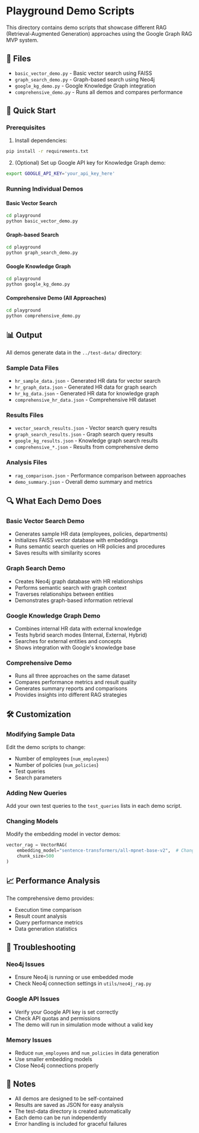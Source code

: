 # Playground Demo Scripts

This directory contains demo scripts that showcase different RAG (Retrieval-Augmented Generation) approaches using the Google Graph RAG MVP system.

## 📁 Files

- `basic_vector_demo.py` - Basic vector search using FAISS
- `graph_search_demo.py` - Graph-based search using Neo4j
- `google_kg_demo.py` - Google Knowledge Graph integration
- `comprehensive_demo.py` - Runs all demos and compares performance

## 🚀 Quick Start

### Prerequisites

1. Install dependencies:
```bash
pip install -r requirements.txt
```

2. (Optional) Set up Google API key for Knowledge Graph demo:
```bash
export GOOGLE_API_KEY='your_api_key_here'
```

### Running Individual Demos

#### Basic Vector Search
```bash
cd playground
python basic_vector_demo.py
```

#### Graph-based Search
```bash
cd playground
python graph_search_demo.py
```

#### Google Knowledge Graph
```bash
cd playground
python google_kg_demo.py
```

#### Comprehensive Demo (All Approaches)
```bash
cd playground
python comprehensive_demo.py
```

## 📊 Output

All demos generate data in the `../test-data/` directory:

### Sample Data Files
- `hr_sample_data.json` - Generated HR data for vector search
- `hr_graph_data.json` - Generated HR data for graph search
- `hr_kg_data.json` - Generated HR data for knowledge graph
- `comprehensive_hr_data.json` - Comprehensive HR dataset

### Results Files
- `vector_search_results.json` - Vector search query results
- `graph_search_results.json` - Graph search query results
- `google_kg_results.json` - Knowledge graph search results
- `comprehensive_*.json` - Results from comprehensive demo

### Analysis Files
- `rag_comparison.json` - Performance comparison between approaches
- `demo_summary.json` - Overall demo summary and metrics

## 🔍 What Each Demo Does

### Basic Vector Search Demo
- Generates sample HR data (employees, policies, departments)
- Initializes FAISS vector database with embeddings
- Runs semantic search queries on HR policies and procedures
- Saves results with similarity scores

### Graph Search Demo
- Creates Neo4j graph database with HR relationships
- Performs semantic search with graph context
- Traverses relationships between entities
- Demonstrates graph-based information retrieval

### Google Knowledge Graph Demo
- Combines internal HR data with external knowledge
- Tests hybrid search modes (Internal, External, Hybrid)
- Searches for external entities and concepts
- Shows integration with Google's knowledge base

### Comprehensive Demo
- Runs all three approaches on the same dataset
- Compares performance metrics and result quality
- Generates summary reports and comparisons
- Provides insights into different RAG strategies

## 🛠️ Customization

### Modifying Sample Data
Edit the demo scripts to change:
- Number of employees (`num_employees`)
- Number of policies (`num_policies`)
- Test queries
- Search parameters

### Adding New Queries
Add your own test queries to the `test_queries` lists in each demo script.

### Changing Models
Modify the embedding model in vector demos:
```python
vector_rag = VectorRAG(
    embedding_model="sentence-transformers/all-mpnet-base-v2",  # Change model
    chunk_size=500
)
```

## 📈 Performance Analysis

The comprehensive demo provides:
- Execution time comparison
- Result count analysis
- Query performance metrics
- Data generation statistics

## 🔧 Troubleshooting

### Neo4j Issues
- Ensure Neo4j is running or use embedded mode
- Check Neo4j connection settings in `utils/neo4j_rag.py`

### Google API Issues
- Verify your Google API key is set correctly
- Check API quotas and permissions
- The demo will run in simulation mode without a valid key

### Memory Issues
- Reduce `num_employees` and `num_policies` in data generation
- Use smaller embedding models
- Close Neo4j connections properly

## 📝 Notes

- All demos are designed to be self-contained
- Results are saved as JSON for easy analysis
- The test-data directory is created automatically
- Each demo can be run independently
- Error handling is included for graceful failures 